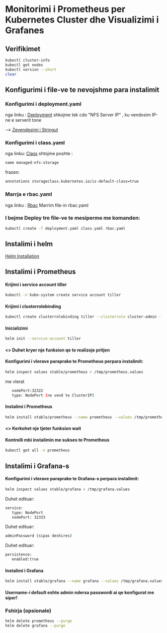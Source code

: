 # Monitorimi i Prometheus per Kubernetes Cluster dhe Visualizimi i Grafanes

## Verifikimet
```bash
kubectl cluster-info
kubectl get nodes
kubectl version --short
clear
```
## Konfigurimi i file-ve te nevojshme para instalimit

### Konfigurimi i deployment.yaml
nga linku : 
[Deployment](https://github.com/justmeandopensource/kubernetes/blob/master/yamls/nfs-provisioner/deployment.yaml)
shkojme tek cdo "NFS Server IP" , ku vendosim IP-ne e serverit tone

--> [Zevendesimi i Stringut](https://askubuntu.com/questions/20414/find-and-replace-text-within-a-file-using-commands)

### Konfigurimi i class.yaml
nga linku:
[Class](https://github.com/justmeandopensource/kubernetes/blob/master/yamls/nfs-provisioner/class.yaml)
shtojme poshte :
```bash
name managed-nfs-storage
 ```
 frazen:
 ```bash
 annotations storageclass.kubernetes.io/is-default-class=true
 ```
 
 ### Marrja e rbac.yaml
 nga linku : 
 [Rbac](https://github.com/justmeandopensource/kubernetes/blob/master/yamls/nfs-provisioner/rbac.yaml)
 Marrim file-in rbac.yaml

### I bejme Deploy tre file-ve te mesiperme me komanden:
```bash
kubectl create -f deployment.yaml class.yaml rbac.yaml
```

## Instalimi i helm
[Helm Installation](https://helm.sh/docs/using_helm/)

## Instalimi i Prometheus
#### Krijimi i service account tiller
```bash
kubectl -n kube-system create service account tiller
```

#### Krijimi i clusterrolebinding
```bash
kubectl create clusterrolebinding tiller --clusterrole cluster-admin --serviceaccount=kube-system:tiller
 ```
 #### Inicializimi
 ```bash
 helm init --service-account tiller
 ```
 
 #### <> Duhet kryer nje funksion qe te realizoje pritjen
 
 #### Konfigurimi i vlerave paraprake te Prometheus perpara instalimit:
 ```bash
 helm inspect values stable/prometheus > /tmp/prometheus.values
 ```
 me vlerat
 ```bash
    nodePort:32322
    type: NodePort (ne vend te ClusterIP)
 ```
 #### Instalimi i Prometheus
 ```bash
 helm install stable/prometheus --name prometheus --values /tmp/prometheus.values --namespace prometheus
 ```
 
 #### <> Kerkohet nje tjeter funksion wait
 #### Kontrolli mbi instalimin me sukses te Prometheus
 ```bash
 kubectl get all -n prometheus
 ```

 ## Instalimi i Grafana-s
 #### Konfigurimi i vlerave paraprake te Grafana-s perpara instalimit:
 ```bash
 helm inspect values stable/grafana > /tmp/grafana.values
 ```
 Duhet edituar:
 ```bash
 service:
    type: NodePort
    nodePort: 32333
 ```
 
 Duhet edituar:
 ```bash
 adminPassword (sipas deshires)
 ```
 
 Duhet edituar:
 ```bash
 persistence:
    enabled:true
 ```
 #### Instalimi i Grafana
 ```bash
 helm install stable/grafana --name grafana --values /tmp/grafana.values --namespace grafana
 ```
 #### Username-i default eshte admin ndersa passwordi ai qe konfigurat me siper!
 
 ### Fshirja (opsionale)
 ```bash
 helm delete prometheus --purge
 helm delete grafana --purge
 ```
